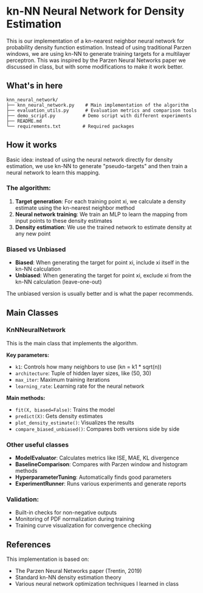 # kn-NN Neural Network for Density Estimation

This is our implementation of a kn-nearest neighbor neural network for probability density function estimation. Instead of using traditional Parzen windows, we are using kn-NN to generate training targets for a multilayer perceptron. This was inspired by the Parzen Neural Networks paper we discussed in class, but with some modifications to make it work better.

## What's in here

```
knn_neural_network/
├── knn_neural_network.py    # Main implementation of the algorithm
├── evaluation_utils.py      # Evaluation metrics and comparison tools
├── demo_script.py          # Demo script with different experiments
├── README.md             
└── requirements.txt        # Required packages
```

## How it works

Basic idea: instead of using the neural network directly for density estimation, we use kn-NN to generate "pseudo-targets" and then train a neural network to learn this mapping.

### The algorithm:

1. **Target generation**: For each training point xi, we calculate a density estimate using the kn-nearest neighbor method
2. **Neural network training**: We train an MLP to learn the mapping from input points to these density estimates
3. **Density estimation**: We use the trained network to estimate density at any new point

### Biased vs Unbiased

- **Biased**: When generating the target for point xi, include xi itself in the kn-NN calculation
- **Unbiased**: When generating the target for point xi, exclude xi from the kn-NN calculation (leave-one-out)

The unbiased version is usually better and is what the paper recommends.

## Main Classes

### KnNNeuralNetwork

This is the main class that implements the algorithm.

**Key parameters:**
- `k1`: Controls how many neighbors to use (kn = k1 * sqrt(n))
- `architecture`: Tuple of hidden layer sizes, like (50, 30)
- `max_iter`: Maximum training iterations
- `learning_rate`: Learning rate for the neural network

**Main methods:**
- `fit(X, biased=False)`: Trains the model
- `predict(X)`: Gets density estimates
- `plot_density_estimate()`: Visualizes the results
- `compare_biased_unbiased()`: Compares both versions side by side

### Other useful classes

- **ModelEvaluator**: Calculates metrics like ISE, MAE, KL divergence
- **BaselineComparison**: Compares with Parzen window and histogram methods
- **HyperparameterTuning**: Automatically finds good parameters
- **ExperimentRunner**: Runs various experiments and generate reports

### Validation:
- Built-in checks for non-negative outputs
- Monitoring of PDF normalization during training
- Training curve visualization for convergence checking

## References

This implementation is based on:
- The Parzen Neural Networks paper (Trentin, 2019)
- Standard kn-NN density estimation theory
- Various neural network optimization techniques I learned in class
